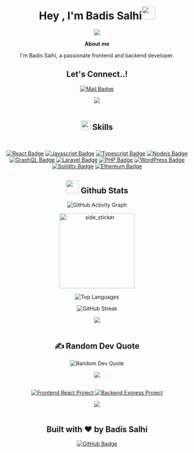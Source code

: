 <h1 align="center"><b>Hey , I'm Badis Salhi</b><img src="https://media.giphy.com/media/hvRJCLFzcasrR4ia7z/giphy.gif" width="35"></h1>
<p align="center">
  <a href="https://github.com/DenverCoder1/readme-typing-svg"><img src="https://readme-typing-svg.herokuapp.com?font=Time+New+Roman&color=cyan&size=25&center=true&vCenter=true&width=600&height=100&lines=Hey!+It's+Badis+Salhi..&hearts;++;Self-taught+Full+Stack+Web+Developer,;Software-Engineer,;Love+to+learn+new+stuffs..<3"></a>
</p>

<!--  Ceci mon Avatar-->
<!-- <img title="My Avatar" align="left" src="assets/images/bs.png"  width="500px" alt="hi" > -->

<!--  About me -->
<p align="center"><b>About me</b></p>
<p align="center">I'm Badis Salhi, a passionate frontend and backend developer.</p>

<!-- Let's Connect..! -->
<h2 align="center"><b>Let's Connect..!</b></h2>

<p align="center">
  <a href="mailto:contact.badissalhi@gmail.com">
    <img src="https://img.shields.io/badge/-BadisSalhi-c0392b?style=flat&labelColor=c0392b&logo=gmail&logoColor=white" alt="Mail Badge">
  </a>
</p>

<!-- Ligne  -->
<div align="center">
<img src="https://user-images.githubusercontent.com/73097560/115834477-dbab4500-a447-11eb-908a-139a6edaec5c.gif"><br><br>
</div>

<!-- Skills  -->
<h2 align="center"><img src="https://media2.giphy.com/media/QssGEmpkyEOhBCb7e1/giphy.gif?cid=ecf05e47a0n3gi1bfqntqmob8g9aid1oyj2wr3ds3mg700bl&rid=giphy.gif" width ="25"><b> Skills</b></h2>
<br>
<p align="center">
  <a href="#"><img src="https://img.shields.io/badge/-React-61DBFB?style=for-the-badge&labelColor=black&logo=react&logoColor=61DBFB" alt="React Badge"></a>
  <a href="#"><img src="https://img.shields.io/badge/-Javascript-F0DB4F?style=for-the-badge&labelColor=black&logo=javascript&logoColor=F0DB4F" alt="Javascript Badge"></a>
  <a href="#"><img src="https://img.shields.io/badge/-Typescript-007acc?style=for-the-badge&labelColor=black&logo=typescript&logoColor=007acc" alt="Typescript Badge"></a>
  <a href="#"><img src="https://img.shields.io/badge/-Nodejs-3C873A?style=for-the-badge&labelColor=black&logo=node.js&logoColor=3C873A" alt="Nodejs Badge"></a>
  <a href="#"><img src="https://img.shields.io/badge/-GraphQl-e535ab?style=for-the-badge&labelColor=black&logo=graphql&logoColor=e535ab" alt="GraphQL Badge"></a>
  <a href="#"><img src="https://img.shields.io/badge/-Laravel-FF2D20?style=for-the-badge&labelColor=black&logo=laravel&logoColor=FF2D20" alt="Laravel Badge"></a>
  <a href="#"><img src="https://img.shields.io/badge/-PHP-777BB4?style=for-the-badge&labelColor=black&logo=php&logoColor=777BB4" alt="PHP Badge"></a>
  <a href="#"><img src="https://img.shields.io/badge/-WordPress-21759B?style=for-the-badge&labelColor=black&logo=wordpress&logoColor=21759B" alt="WordPress Badge"></a>
  <a href="#"><img src="https://img.shields.io/badge/-Solidity-363636?style=for-the-badge&labelColor=black&logo=solidity&logoColor=363636" alt="Solidity Badge"></a>
  <a href="#"><img src="https://img.shields.io/badge/-Ethereum-3C3C3D?style=for-the-badge&labelColor=black&logo=ethereum&logoColor=3C3C3D" alt="Ethereum Badge"></a>
</p>

<!-- Github Stats   -->
<h2 align="center"><img src="https://media.giphy.com/media/iY8CRBdQXODJSCERIr/giphy.gif" width="35"><b> Github Stats </b></h2>
<p align="center">
  <img src="https://github-readme-activity-graph.vercel.app/graph?username=BadisSalhi&theme=react" alt="GitHub Activity Graph">
</p>
<p align="center">
  <img align="center" width=200px height=200px alt="side_sticker" src="https://media.giphy.com/media/TEnXkcsHrP4YedChhA/giphy.gif" />
</p>
<p align="center">
  <img src="https://github-readme-stats.vercel.app/api/top-langs/?username=BadisSalhi&show_icons=true&locale=en&layout=compact&langs_count=50&theme=algolia" alt="Top Languages">
</p>


<p align="center">
  <img src="https://github-readme-streak-stats.herokuapp.com/?user=BadisSalhi&&theme=algolia" alt="GitHub Streak">
</p>

<!-- Ligne  -->
<div align="center">
<img src="https://user-images.githubusercontent.com/73097560/115834477-dbab4500-a447-11eb-908a-139a6edaec5c.gif"><br><br>
</div>

<h2 align="center">✍️ Random Dev Quote</h2>
<p align="center">
  <img src="https://quotes-github-readme.vercel.app/api?type=horizontal&theme=radical" alt="Random Dev Quote">
</p>

<!-- Ligne  -->
<div align="center">
<img src="https://user-images.githubusercontent.com/73097560/115834477-dbab4500-a447-11eb-908a-139a6edaec5c.gif"><br><br>
</div>

<p align="center">
  <a href="https://github.com/BadisSalhi/PFA-Automatisation_Campagne_Sms-Email-FrontendReact">
    <img src="https://github-readme-stats.vercel.app/api/pin/?username=BadisSalhi&repo=PFA-Automatisation_Campagne_Sms-Email-FrontendReact&theme=react" alt="Frontend React Project">
  </a>
  <a href="https://github.com/BadisSalhi/PFA-Automatisation_Campagne_Sms-Email-BackendExpress">
    <img src="https://github-readme-stats.vercel.app/api/pin/?username=BadisSalhi&repo=PFA-Automatisation_Campagne_Sms-Email-BackendExpress&theme=react" alt="Backend Express Project">
  </a>
</p>

<!-- Ligne  -->
<div align="center">
<img src="https://user-images.githubusercontent.com/73097560/115834477-dbab4500-a447-11eb-908a-139a6edaec5c.gif"><br><br>
</div>

<!-- Built with ❤️ by Badis Salhi -->
<h2 align="center">Built with ❤️ by Badis Salhi</h2>
<p align="center">
  <a href="https://github.com/BadisSalhi">
    <img src="https://img.shields.io/badge/-BadisSalhi-000000?style=for-the-badge&logo=github&logoColor=white" alt="GitHub Badge">
  </a>
</p>
